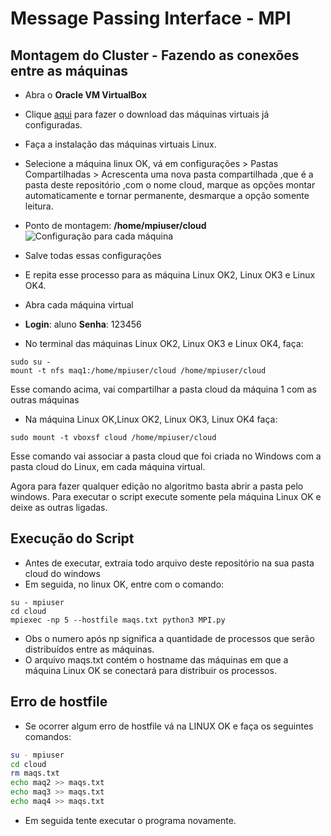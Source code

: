 # Message Passing Interface - MPI

## Montagem do Cluster - Fazendo as conexões entre as máquinas

* Abra o **Oracle VM VirtualBox**
* Clique [aqui](https://drive.google.com/file/d/1Ls0aK9VIoZbdWka1UbynlR1Z9GjzfwRQ/view?usp=sharing) para fazer o download das máquinas virtuais já configuradas.
* Faça a instalação das máquinas virtuais Linux.
* Selecione a máquina linux OK, vá em configurações > Pastas Compartilhadas > Acrescenta uma nova pasta compartilhada ,que é a pasta deste repositório ,com o nome cloud, marque as opções montar automaticamente e tornar permanente, desmarque a opção somente leitura.
* Ponto de montagem: **/home/mpiuser/cloud**
![Configuração para cada máquina](https://imgur.com/LsxTEsO.png)
* Salve todas essas configurações
* E repita esse processo para as máquina Linux OK2, Linux OK3 e Linux OK4.
* Abra cada máquina virtual
* **Login**: aluno **Senha**: 123456 


* No terminal das máquinas Linux OK2, Linux OK3 e Linux OK4, faça:
```shell
sudo su - 
mount -t nfs maq1:/home/mpiuser/cloud /home/mpiuser/cloud
```
Esse comando acima, vai compartilhar a pasta cloud da máquina 1 com as outras máquinas 

* Na máquina Linux OK,Linux OK2, Linux OK3, Linux OK4 faça:
```shell
sudo mount -t vboxsf cloud /home/mpiuser/cloud 
```
Esse comando vai associar a pasta cloud que foi criada no Windows com a pasta cloud do Linux, em cada máquina virtual.

Agora para fazer qualquer edição no algoritmo basta abrir a pasta pelo windows.
Para executar o script execute somente pela máquina Linux OK e deixe as outras ligadas.


## Execução do Script
* Antes de executar, extraia todo arquivo deste repositório na sua pasta cloud do windows
* Em seguida, no linux OK, entre com o comando:

```shell
su - mpiuser
cd cloud
mpiexec -np 5 --hostfile maqs.txt python3 MPI.py
```
* Obs o numero após np significa a quantidade de processos que serão distribuídos entre as máquinas.
* O arquivo maqs.txt contém o hostname das máquinas em que a máquina Linux OK se conectará para distribuir os processos.

## Erro de hostfile
* Se ocorrer algum erro de hostfile vá na LINUX OK e faça os seguintes comandos:
```bash
su - mpiuser
cd cloud
rm maqs.txt
echo maq2 >> maqs.txt
echo maq3 >> maqs.txt
echo maq4 >> maqs.txt
```
* Em seguida tente executar o programa novamente.
